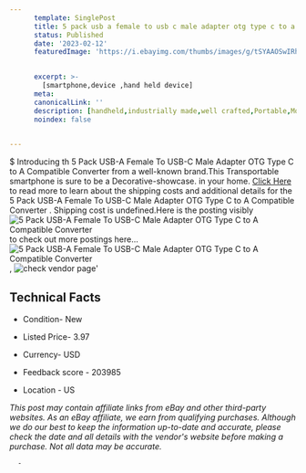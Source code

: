 ```yaml
---
      template: SinglePost
      title: 5 pack usb a female to usb c male adapter otg type c to a compatible converter 
      status: Published
      date: '2023-02-12'
      featuredImage: 'https://i.ebayimg.com/thumbs/images/g/tSYAAOSwIRhiF6T0/s-l225.jpg'
       

      excerpt: >-
        [smartphone,device ,hand held device]
      meta:
      canonicalLink: ''
      description: [handheld,industrially made,well crafted,Portable,Mobile,Compact,Convenient,Lightweight,Maneuverable,Man-portable,Miniature,Carriable,Hand-held,Light,Holdable,Transportable,Mobile device,Pocket-sized,On-the-go,Wireless,Cordless,Compact size,Convenient size, smartphone,device ,hand held device]
      noindex: false
      

---
```

$
      Introducing th 5 Pack USB-A Female To USB-C Male Adapter OTG Type C to A Compatible Converter  from a well-known brand.This Transportable smartphone is sure to be a Decorative-showcase. in your home. [Click Here](https://www.ebay.com/itm/312248761234?hash=item48b379fb92%3Ag%3AtSYAAOSwIRhiF6T0&mkevt=1&mkcid=1&mkrid=711-53200-19255-0&campid=%253CePNCampaignId%253E&customid=%253CreferenceId%253E&toolid=10049) to read more to learn about the shipping costs and additional details for the 5 Pack USB-A Female To USB-C Male Adapter OTG Type C to A Compatible Converter . Shipping cost is undefined.Here is the posting visibly ![5 Pack USB-A Female To USB-C Male Adapter OTG Type C to A Compatible Converter ](https://i.ebayimg.com/thumbs/images/g/tSYAAOSwIRhiF6T0/s-l225.jpg) to check out more postings here... ![5 Pack USB-A Female To USB-C Male Adapter OTG Type C to A Compatible Converter ](https://i.ebayimg.com/images/g/tSYAAOSwIRhiF6T0/s-l1600.jpg), ![check vendor page](https://origin-galleryplus.ebayimg.com/ws/web/312248761234_2_0_1/225x225.jpg)'

      

 ## Technical Facts 



     
      

 - Condition- New 


      

 - Listed Price- 3.97 


      

 - Currency- USD 


      

 - Feedback score - 203985 


      

 - Location - US 


      
      

 *_This post may contain affiliate links from eBay and other third-party websites. As an eBay affiliate, we earn from qualifying purchases. Although we do our best to keep the information up-to-date and accurate, please check the date and all details with the vendor's website before making a purchase. Not all data may be accurate._*




      -
